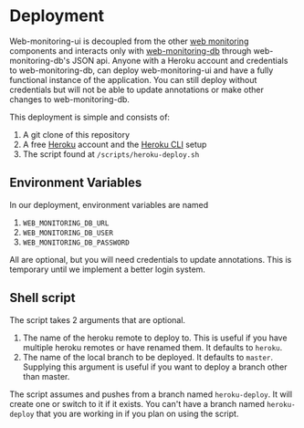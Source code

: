 # Deployment

Web-monitoring-ui is decoupled from the other [web monitoring](https://github.com/edgi-govdata-archiving/web-monitoring) components and interacts only with [web-monitoring-db](https://github.com/edgi-govdata-archiving/web-monitoring-db) through web-monitoring-db's JSON api. Anyone with a Heroku account and credentials to web-monitoring-db, can deploy web-monitoring-ui and have a fully functional instance of the application. You can still deploy without credentials but will not be able to update annotations or make other changes to web-monitoring-db.

This deployment is simple and consists of:

1. A git clone of this repository
2. A free [Heroku](www.heroku.com) account and the [Heroku CLI](https://devcenter.heroku.com/articles/heroku-cli) setup
3. The script found at `/scripts/heroku-deploy.sh`

## Environment Variables

In our deployment, environment variables are named
1. `WEB_MONITORING_DB_URL`
2. `WEB_MONITORING_DB_USER`
3. `WEB_MONITORING_DB_PASSWORD`

All are optional, but you will need credentials to update annotations. This is temporary until we implement a better login system.

## Shell script

The script takes 2 arguments that are optional.

1. The name of the heroku remote to deploy to. This is useful if you have multiple heroku remotes or have renamed them. It defaults to `heroku`.
2. The name of the local branch to be deployed. It defaults to `master`. Supplying this argument is useful if you want to deploy a branch other than master.

The script assumes and pushes from a branch named `heroku-deploy`. It will create one or switch to it if it exists. You can't have a branch named `heroku-deploy` that you are working in if you plan on using the script.
